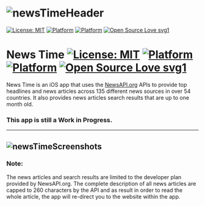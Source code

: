 # ![newsTimeHeader](https://user-images.githubusercontent.com/45484873/59283682-9dea0c80-8c73-11e9-881f-fa4d9628a274.png)
[![License: MIT](https://img.shields.io/badge/License-MIT-blue.svg)](https://opensource.org/licenses/MIT) 
[![Platform](http://img.shields.io/badge/platform-iOS-black.svg?style=flat)](https://developer.apple.com/resources/)
[![Platform](https://img.shields.io/badge/swift-4.2-orange.svg?style=flat)](https://swift.org/blog/swift-5-released/)
[![Open Source Love svg1](https://badges.frapsoft.com/os/v1/open-source.svg?v=103)](https://github.com/nbolar/news-time/)

# News Time [![License: MIT](https://img.shields.io/badge/License-MIT-blue.svg)](https://opensource.org/licenses/MIT) [![Platform](http://img.shields.io/badge/platform-iOS-black.svg?style=flat)](https://developer.apple.com/resources/) [![Platform](https://img.shields.io/badge/swift-4.2-orange.svg?style=flat)](https://swift.org/blog/swift-5-released/) [![Open Source Love svg1](https://badges.frapsoft.com/os/v1/open-source.svg?v=103)](https://github.com/nbolar/news-time/)
News Time is an iOS app that uses the [NewsAPI.org](https://newsapi.org) APIs to provide top headlines and news articles across 135 different news sources in over 54 countries. It also provides news articles search results that are up to one month old.

### This app is still a Work in Progress.

----
![newsTimeScreenshots](https://user-images.githubusercontent.com/45484873/59150012-ac42e900-8a25-11e9-96fb-ce8eae520d71.png)
----

### Note:
The news articles and search results are limited to the developer plan provided by NewsAPI.org. The complete description of all news articles are capped to 260 characters by the API and as result in order to read the whole article, the app will re-direct you to the website within the app.
